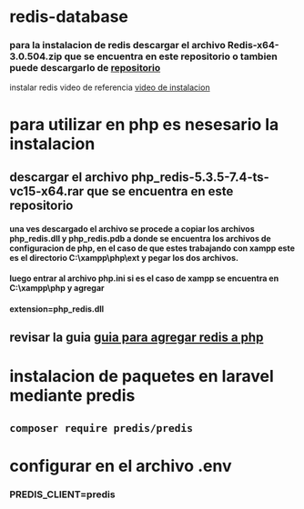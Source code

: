 # redis-database
### para la instalacion de redis descargar el archivo Redis-x64-3.0.504.zip que se encuentra en este repositorio o tambien puede descargarlo de [repositorio](https://github.com/MicrosoftArchive/redis/releases)

instalar redis video de referencia
[video de instalacion](https://www.youtube.com/watch?v=lwcikOT97lc&list=PLCTD_CpMeEKRjdM94onQPs3qTISaPkmxa&index=2)
# para utilizar en php es nesesario la instalacion
## descargar el archivo php_redis-5.3.5-7.4-ts-vc15-x64.rar que se encuentra en este repositorio
#### una ves descargado el archivo se procede a copiar los archivos  php_redis.dll  y php_redis.pdb a donde se encuentra los archivos de configuracion de php, en el caso de que estes trabajando con xampp este es el directorio C:\xampp\php\ext y pegar los dos archivos.
#### luego entrar al archivo php.ini si es el caso de xampp se encuentra en C:\xampp\php y agregar
#### extension=php_redis.dll
## revisar la guia [guia para agregar redis a php](https://programmerclick.com/article/4153123382/)


# instalacion de paquetes en laravel mediante predis
## `composer require predis/predis`
# configurar en el archivo .env
### PREDIS_CLIENT=predis
